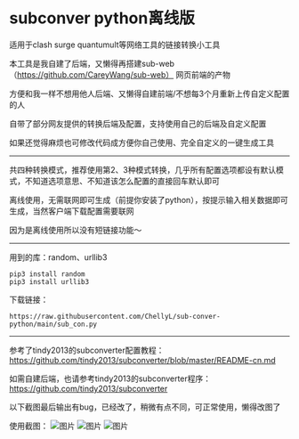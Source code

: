 # subconver python离线版


适用于clash surge quantumult等网络工具的链接转换小工具

本工具是我自建了后端，又懒得再搭建sub-web（https://github.com/CareyWang/sub-web） 网页前端的产物

方便和我一样不想用他人后端、又懒得自建前端/不想每3个月重新上传自定义配置的人

自带了部分网友提供的转换后端及配置，支持使用自己的后端及自定义配置

如果还觉得麻烦也可修改代码成方便你自己使用、完全自定义的一键生成工具
********************

共四种转换模式，推荐使用第2、3种模式转换，几乎所有配置选项都设有默认模式，不知道选项意思、不知道该怎么配置的直接回车默认即可

离线使用，无需联网即可生成（前提你安装了python），按提示输入相关数据即可生成，当然客户端下载配置需要联网

因为是离线使用所以没有短链接功能～
*****************
用到的库：random、urllib3

```
pip3 install random
pip3 install urllib3
```

下载链接：
```
https://raw.githubusercontent.com/ChellyL/sub-conver-python/main/sub_con.py
```

**************

参考了tindy2013的subconverter配置教程：https://github.com/tindy2013/subconverter/blob/master/README-cn.md

如需自建后端，也请参考tindy2013的subconverter程序：https://github.com/tindy2013/subconverter

以下截图最后输出有bug，已经改了，稍微有点不同，可正常使用，懒得改图了

使用截图：
![图片](https://user-images.githubusercontent.com/38887991/130318986-339f5ffa-c580-48a5-977b-06efe603cfc9.png)
![图片](https://user-images.githubusercontent.com/38887991/130318998-7728e205-2c2e-4474-87d6-7dd7ca22e0f1.png)
![图片](https://user-images.githubusercontent.com/38887991/130319009-aa55c669-7bbf-4ec9-b2fd-3d5d8f7025fa.png)





